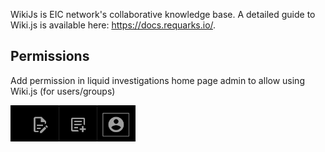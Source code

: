 WikiJs is EIC network's collaborative knowledge base.  A detailed guide to Wiki.js is available here: https://docs.requarks.io/.


## Permissions
Add permission in liquid investigations home page admin to allow using Wiki.js (for users/groups)

<img src="https://github.com/liquidinvestigations/docs-img/blob/main/11wikijs.png" width=200 align=center>
<BR CLEAR=”right” />
<BR CLEAR=”right” />